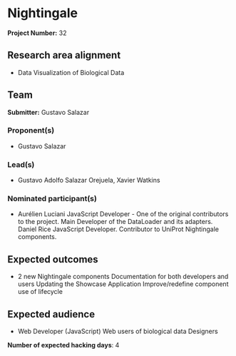 # Nightingale

**Project Number:** 32

## Research area alignment

- Data Visualization of Biological Data

## Team

**Submitter:** Gustavo Salazar

### Proponent(s)

- Gustavo Salazar

### Lead(s)

- Gustavo Adolfo Salazar Orejuela, Xavier Watkins

### Nominated participant(s)

- Aurélien Luciani JavaScript Developer - One of the original contributors to the project. Main Developer of the DataLoader and its adapters.
 Daniel Rice JavaScript Developer. Contributor to UniProt Nightingale components.

## Expected outcomes

- 2 new Nightingale components
 Documentation for both developers and users
 Updating the Showcase Application
 Improve/redefine component use of lifecycle

## Expected audience

- Web Developer (JavaScript)
 Web users of biological data
 Designers

**Number of expected hacking days**: 4

